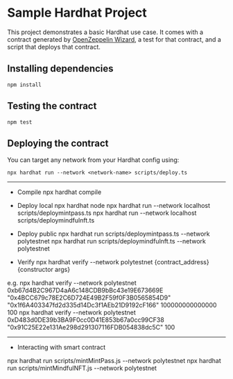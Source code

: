 # Sample Hardhat Project

This project demonstrates a basic Hardhat use case. It comes with a contract generated by [OpenZeppelin Wizard](https://wizard.openzeppelin.com/), a test for that contract, and a script that deploys that contract.

## Installing dependencies

```
npm install
```

## Testing the contract

```
npm test
```

## Deploying the contract

You can target any network from your Hardhat config using:

```
npx hardhat run --network <network-name> scripts/deploy.ts
```
--------------

- Compile
npx hardhat compile

- Deploy local
npx hardhat node
npx hardhat run --network localhost scripts/deploymintpass.ts
npx hardhat run --network localhost scripts/deploymindfulnft.ts

- Deploy public
npx hardhat run scripts/deploymintpass.ts --network polytestnet
npx hardhat run scripts/deploymindfulnft.ts --network polytestnet

- Verify
npx hardhat verify --network polytestnet {contract_address} {constructor args}

e.g. npx hardhat verify --network polytestnet 0xb67d4B2C967D4aA6c148CDB9bBc43e19E673669E "0x4BCC679c78E2C6D724E49B2F59f0F3B0565854D9" "0x1f6A403347fd2d335d14Dc3f1AEb21D9192cF166" 100000000000000 100
npx hardhat verify --network polytestnet 0xD483d0DE39b3BA9F0cc0D41E853b67a0cc99CF38 "0x91C25E22e131Ae298d291307116FDB054838dc5C" 100

--------------
- Interacting with smart contract

npx hardhat run scripts/mintMintPass.js --network polytestnet
npx hardhat run scripts/mintMindfulNFT.js --network polytestnet